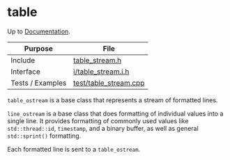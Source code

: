 # table

Up to [Documentation](../README.md).

Purpose          | File
---------------- | ----
Include          | [table_stream.h](../../src/table_stream.h)
Interface        | [i/table_stream.i.h](../../src/i/table_stream.i.h)
Tests / Examples | [test/table_stream.cpp](../../test/table_stream.cpp)

`table_ostream` is a base class that represents a stream of formatted lines.

`line_ostream` is a base class that does formatting of individual values into a single line.
It provides formatting of commonly used values like `std::thread::id`, `timestamp`, and a binary buffer, as well as general `std::sprint()` formatting.

Each formatted line is sent to a `table_ostream`.
